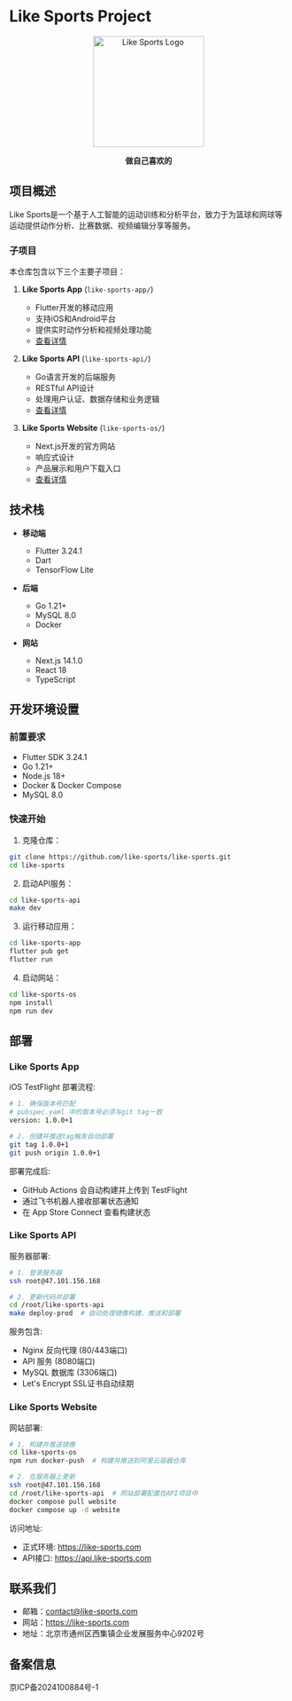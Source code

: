 # Like Sports Project

<p align="center">
  <img src="docs/images/logo.png" alt="Like Sports Logo" width="200"/>
</p>

<p align="center">
  <strong>做自己喜欢的</strong>
</p>

## 项目概述

Like Sports是一个基于人工智能的运动训练和分析平台，致力于为篮球和网球等运动提供动作分析、比赛数据、视频编辑分享等服务。

### 子项目

本仓库包含以下三个主要子项目：

1. **Like Sports App** (`like-sports-app/`)
   - Flutter开发的移动应用
   - 支持iOS和Android平台
   - 提供实时动作分析和视频处理功能
   - [查看详情](like-sports-app/README.md)

2. **Like Sports API** (`like-sports-api/`)
   - Go语言开发的后端服务
   - RESTful API设计
   - 处理用户认证、数据存储和业务逻辑
   - [查看详情](like-sports-api/README.md)

3. **Like Sports Website** (`like-sports-os/`)
   - Next.js开发的官方网站
   - 响应式设计
   - 产品展示和用户下载入口
   - [查看详情](like-sports-os/README.md)

## 技术栈

- **移动端**
  - Flutter 3.24.1
  - Dart
  - TensorFlow Lite

- **后端**
  - Go 1.21+
  - MySQL 8.0
  - Docker

- **网站**
  - Next.js 14.1.0
  - React 18
  - TypeScript

## 开发环境设置

### 前置要求

- Flutter SDK 3.24.1
- Go 1.21+
- Node.js 18+
- Docker & Docker Compose
- MySQL 8.0

### 快速开始

1. 克隆仓库：

```bash
git clone https://github.com/like-sports/like-sports.git
cd like-sports
```

2. 启动API服务：

```bash
cd like-sports-api
make dev
```

3. 运行移动应用：

```bash
cd like-sports-app
flutter pub get
flutter run
```

4. 启动网站：

```bash
cd like-sports-os
npm install
npm run dev
```

## 部署

### Like Sports App

iOS TestFlight 部署流程:

```bash
# 1. 确保版本号匹配
# pubspec.yaml 中的版本号必须与git tag一致
version: 1.0.0+1

# 2. 创建并推送tag触发自动部署
git tag 1.0.0+1
git push origin 1.0.0+1
```

部署完成后:

- GitHub Actions 会自动构建并上传到 TestFlight
- 通过飞书机器人接收部署状态通知
- 在 App Store Connect 查看构建状态

### Like Sports API

服务器部署:

```bash
# 1. 登录服务器
ssh root@47.101.156.168

# 2. 更新代码并部署
cd /root/like-sports-api
make deploy-prod  # 自动处理镜像构建、推送和部署
```

服务包含:

- Nginx 反向代理 (80/443端口)
- API 服务 (8080端口)
- MySQL 数据库 (3306端口)
- Let's Encrypt SSL证书自动续期

### Like Sports Website

网站部署:

```bash
# 1. 构建并推送镜像
cd like-sports-os
npm run docker-push  # 构建并推送到阿里云容器仓库

# 2. 在服务器上更新
ssh root@47.101.156.168
cd /root/like-sports-api  # 网站部署配置在API项目中
docker compose pull website
docker compose up -d website
```

访问地址:

- 正式环境: <https://like-sports.com>
- API接口: <https://api.like-sports.com>

## 联系我们

- 邮箱：<contact@like-sports.com>
- 网站：<https://like-sports.com>
- 地址：北京市通州区西集镇企业发展服务中心9202号

## 备案信息

京ICP备2024100884号-1
